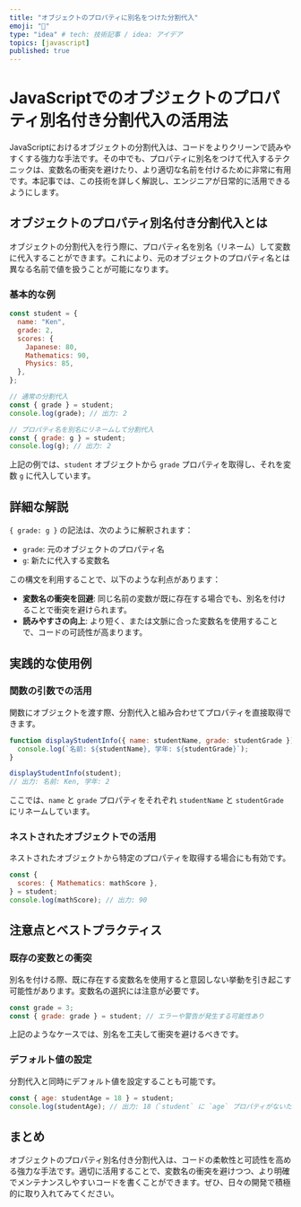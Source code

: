 ```yaml
---
title: "オブジェクトのプロパティに別名をつけた分割代入"
emoji: "📝"
type: "idea" # tech: 技術記事 / idea: アイデア
topics: [javascript]
published: true
---
```


# JavaScriptでのオブジェクトのプロパティ別名付き分割代入の活用法

JavaScriptにおけるオブジェクトの分割代入は、コードをよりクリーンで読みやすくする強力な手法です。その中でも、プロパティに別名をつけて代入するテクニックは、変数名の衝突を避けたり、より適切な名前を付けるために非常に有用です。本記事では、この技術を詳しく解説し、エンジニアが日常的に活用できるようにします。

## オブジェクトのプロパティ別名付き分割代入とは

オブジェクトの分割代入を行う際に、プロパティ名を別名（リネーム）して変数に代入することができます。これにより、元のオブジェクトのプロパティ名とは異なる名前で値を扱うことが可能になります。

### 基本的な例

```javascript
const student = {
  name: "Ken",
  grade: 2,
  scores: {
    Japanese: 80,
    Mathematics: 90,
    Physics: 85,
  },
};

// 通常の分割代入
const { grade } = student;
console.log(grade); // 出力: 2

// プロパティ名を別名にリネームして分割代入
const { grade: g } = student;
console.log(g); // 出力: 2
```

上記の例では、`student` オブジェクトから `grade` プロパティを取得し、それを変数 `g` に代入しています。

## 詳細な解説

`{ grade: g }` の記法は、次のように解釈されます：

- `grade`: 元のオブジェクトのプロパティ名
- `g`: 新たに代入する変数名

この構文を利用することで、以下のような利点があります：

- **変数名の衝突を回避**: 同じ名前の変数が既に存在する場合でも、別名を付けることで衝突を避けられます。
- **読みやすさの向上**: より短く、または文脈に合った変数名を使用することで、コードの可読性が高まります。

## 実践的な使用例

### 関数の引数での活用

関数にオブジェクトを渡す際、分割代入と組み合わせてプロパティを直接取得できます。

```javascript
function displayStudentInfo({ name: studentName, grade: studentGrade }) {
  console.log(`名前: ${studentName}, 学年: ${studentGrade}`);
}

displayStudentInfo(student);
// 出力: 名前: Ken, 学年: 2
```

ここでは、`name` と `grade` プロパティをそれぞれ `studentName` と `studentGrade` にリネームしています。

### ネストされたオブジェクトでの活用

ネストされたオブジェクトから特定のプロパティを取得する場合にも有効です。

```javascript
const {
  scores: { Mathematics: mathScore },
} = student;
console.log(mathScore); // 出力: 90
```

## 注意点とベストプラクティス

### 既存の変数との衝突

別名を付ける際、既に存在する変数名を使用すると意図しない挙動を引き起こす可能性があります。変数名の選択には注意が必要です。

```javascript
const grade = 3;
const { grade: grade } = student; // エラーや警告が発生する可能性あり
```

上記のようなケースでは、別名を工夫して衝突を避けるべきです。

### デフォルト値の設定

分割代入と同時にデフォルト値を設定することも可能です。

```javascript
const { age: studentAge = 18 } = student;
console.log(studentAge); // 出力: 18（`student` に `age` プロパティがないため）
```

## まとめ

オブジェクトのプロパティ別名付き分割代入は、コードの柔軟性と可読性を高める強力な手法です。適切に活用することで、変数名の衝突を避けつつ、より明確でメンテナンスしやすいコードを書くことができます。ぜひ、日々の開発で積極的に取り入れてみてください。
